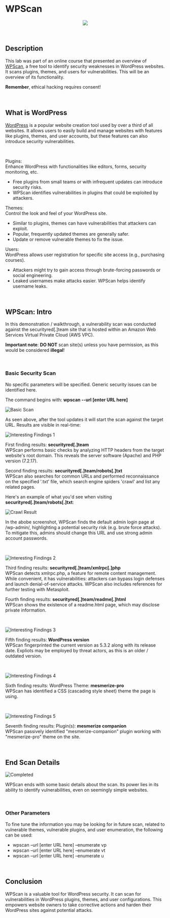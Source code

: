 # WPScan

<p align="center">
  <img src="https://github.com/Manny-D/WPScan/assets/99146530/c6d3ea0c-6b13-4b00-b906-37804102c49d" />
</p>

<br>

## Description

This lab was part of an online course that presented an overview of [WPScan](https://wpscan.com), a free tool to identify security weaknesses in WordPress websites. It scans plugins, themes, and users for vulnerabilities. This will be an overview of its functionality.

<b>Remember</b>, ethical hacking requires consent!

<br>

## What is WordPress

[WordPress](https://wordpress.com) is a popular website creation tool used by over a third of all websites. It allows users to easily build and manage websites with features like plugins, themes, and user accounts, but these features can also introduce security vulnerabilities.

<br>

Plugins: <br>
Enhance WordPress with functionalities like editors, forms, security monitoring, etc.
- Free plugins from small teams or with infrequent updates can introduce security risks.
- WPScan identifies vulnerabilities in plugins that could be exploited by attackers.

Themes: <br>
Control the look and feel of your WordPress site.
- Similar to plugins, themes can have vulnerabilities that attackers can exploit.
- Popular, frequently updated themes are generally safer.
- Update or remove vulnerable themes to fix the issue.

Users: <br>
WordPress allows user registration for specific site access (e.g., purchasing courses).
- Attackers might try to gain access through brute-forcing passwords or social engineering.
- Leaked usernames make attacks easier. WPScan helps identify username leaks.

<br>

## WPScan: Intro

In this demonstration / walkthrough, a vulnerability scan was conducted against the securityred[.]team site that is hosted within an Amazon Web Services Virtual Private Cloud (AWS VPC). 

<b>Important note</b>: <b>DO NOT</b> scan site(s) unless you have permission, as this would be considered <b>illegal</b>!

<br>

### Basic Security Scan

No specific parameters will be specified. Generic security issues can be identified here. <br>

The command begins with: <b>wpscan --url [enter URL here]</b>

![Basic Scan](https://github.com/Manny-D/WPScan/assets/99146530/ee42184f-b1dc-4f11-b325-46c51fd4305f)

As seen above, after the tool updates it will start the scan against the target URL. Results are visible in real-time:

![Interesting Findings 1](https://github.com/Manny-D/WPScan/assets/99146530/2174a5cc-2531-4ce5-ae9e-56bddb3fde16)

First finding results: <b>securityred[.]team</b> <br>
WPScan performs basic checks by analyzing HTTP headers from the target website's root domain. This reveals the server software (Apache) and PHP version (7.2.17).

Second finding results: <b>securityred[.]team/robots[.]txt</b> <br>
WPScan also searches for common URLs and performed reconnaissance on the specified '.txt' file, which search engine spiders 'crawl' and list any related pages. <br>

Here's an example of what you'd see when visiting <b>securityred[.]team/robots[.]txt</b>:

![Crawl Result](https://github.com/Manny-D/WPScan/assets/99146530/75a1bde9-be51-44ef-ae61-62eff4be1826)

In the abobe screenshot, WPScan finds the default admin login page at /wp-admin/, highlighting a potential security risk (e.g. brute force attacks). To mitigate this, admins should change this URL and use strong admin account passwords.

<br/>

![Interesting Findings 2](https://github.com/Manny-D/WPScan/assets/99146530/7b5b7dc8-c915-45cd-ac94-c335f5be62be)

Third finding results: <b>securityred[.]team/xmlrpc[.]php</b> <br>
WPScan detects xmlrpc.php, a feature for remote content management. While convenient, it has vulnerabilities: attackers can bypass login defenses and launch denial-of-service attacks. WPScan also includes references for further testing with Metasploit.

Fourth finding results: <b>securityred[.]team/readme[.]html</b> <br>
WPScan shows the existence of a readme.html page, which may disclose private information. 

<br/>

![Interesting Findings 3](https://github.com/Manny-D/WPScan/assets/99146530/e6035039-a8ac-4c99-8e00-b48dbf92a0e0)

Fifth finding results: <b>WordPress version</b> <br>
WPScan fingerprinted the current version as 5.3.2 along with its release date. Expliots may be employed by threat actors, as this is an older / outdated version. 

<br/>

![Interesting Findings 4](https://github.com/Manny-D/WPScan/assets/99146530/6be2bb44-07f1-4be6-b493-36af6fbc02b7)

Sixth finding results: WordPress Theme: <b>mesmerize-pro</b> <br>
WPScan has identified a CSS (cascading style sheet) theme the page is using. 

<br/>

![Interesting Findings 5](https://github.com/Manny-D/WPScan/assets/99146530/41041c2c-42c6-4893-a2b4-456679253e2f)

Seventh finding results: Plugin(s): <b>mesmerize companion</b> <br>
WPScan passively identified "mesmerize-companion" plugin working with "mesmerize-pro" theme on the site.

<br/>

## End Scan Details

![Completed](https://github.com/Manny-D/WPScan/assets/99146530/ab7ea4f7-3f36-4c80-8522-4f9f13f4571b)

WPScan ends with some basic details about the scan. Its power lies in its ability to identify vulnerabilities, even on seemingly simple websites. 

<br>

### Other Parameters

To fine tune the information you may be looking for in future scan, related to vulnerable themes, vulnerable plugins, and user enumeration, the following can be used:
- wpscan –url [enter URL here] –enumerate vp
- wpscan –url [enter URL here] –enumerate vt
- wpscan –url [enter URL here] –enumerate u

<br/>

## Conclusion 

WPScan is a valuable tool for WordPress security. It can scan for vulnerabilities in WordPress plugins, themes, and user configurations. This empowers website owners to take corrective actions and harden their WordPress sites against potential attacks.

